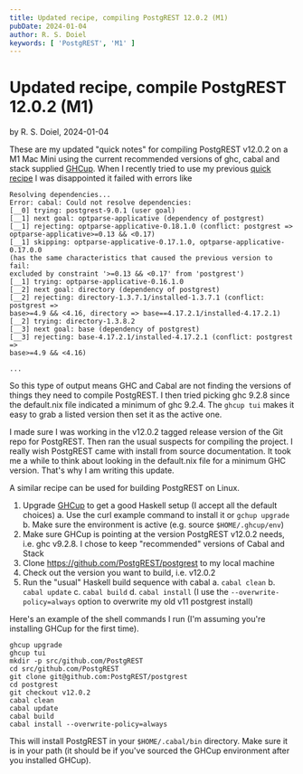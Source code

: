 ```yaml
---
title: Updated recipe, compiling PostgREST 12.0.2 (M1)
pubDate: 2024-01-04
author: R. S. Doiel
keywords: [ 'PostgREST', 'M1' ]
---
```


# Updated recipe, compile PostgREST 12.0.2 (M1)

by R. S. Doiel, 2024-01-04

These are my updated "quick notes" for compiling PostgREST v12.0.2 on a M1 Mac Mini using the current recommended
versions of ghc, cabal and stack supplied [GHCup](https://www.haskell.org/ghcup).  When I recently tried to use
my previous [quick recipe](/blog/2023/07/05/quick-recipe-compiling-PostgREST-M1.md) I was disappointed it failed with errors like 

~~~
Resolving dependencies...
Error: cabal: Could not resolve dependencies:
[__0] trying: postgrest-9.0.1 (user goal)
[__1] next goal: optparse-applicative (dependency of postgrest)
[__1] rejecting: optparse-applicative-0.18.1.0 (conflict: postgrest =>
optparse-applicative>=0.13 && <0.17)
[__1] skipping: optparse-applicative-0.17.1.0, optparse-applicative-0.17.0.0
(has the same characteristics that caused the previous version to fail:
excluded by constraint '>=0.13 && <0.17' from 'postgrest')
[__1] trying: optparse-applicative-0.16.1.0
[__2] next goal: directory (dependency of postgrest)
[__2] rejecting: directory-1.3.7.1/installed-1.3.7.1 (conflict: postgrest =>
base>=4.9 && <4.16, directory => base==4.17.2.1/installed-4.17.2.1)
[__2] trying: directory-1.3.8.2
[__3] next goal: base (dependency of postgrest)
[__3] rejecting: base-4.17.2.1/installed-4.17.2.1 (conflict: postgrest =>
base>=4.9 && <4.16)

...

~~~

So this type of output means GHC and Cabal are not finding the versions of things they need
to compile PostgREST. I then tried picking ghc 9.2.8 since the default.nix file indicated
a minimum of ghc 9.2.4.  The `ghcup tui` makes it easy to grab a listed version then set it
as the active one.

I made sure I was working in the v12.0.2 tagged release version of the Git repo for PostgREST.
Then ran the usual suspects for compiling the project. I really wish PostgREST came with 
install from source documentation. It took me a while to think about looking in the default.nix
file for a minimum GHC version. That's why I am writing this update.

A similar recipe can be used for building PostgREST on Linux.

1. Upgrade [GHCup](https://www.haskell.org/ghcup/) to get a good Haskell setup (I accept all the default choices)
    a. Use the curl example command to install it or `gchup upgrade`
    b. Make sure the environment is active (e.g. source `$HOME/.ghcup/env`)
2. Make sure GHCup is pointing at the version PostgREST v12.0.2 needs, i.e. ghc v9.2.8. I chose to keep "recommended" versions of Cabal and Stack
3. Clone <https://github.com/PostgREST/postgrest> to my local machine
4. Check out the version you want to build, i.e. v12.0.2
5. Run the "usual" Haskell build sequence with cabal
    a. `cabal clean`
    b. `cabal update`
    c. `cabal build`
    d. `cabal install` (I use the `--overwrite-policy=always` option to overwrite my old v11 postgrest install)

Here's an example of the shell commands I run (I'm assuming you're installing GHCup for the first time).

~~~
ghcup upgrade
ghcup tui
mkdir -p src/github.com/PostgREST
cd src/github.com/PostgREST
git clone git@github.com:PostgREST/postgrest
cd postgrest
git checkout v12.0.2
cabal clean
cabal update
cabal build
cabal install --overwrite-policy=always
~~~

This will install PostgREST in your `$HOME/.cabal/bin` directory. Make sure
it is in your path (it should be if you've sourced the GHCup environment after you installed GHCup).


